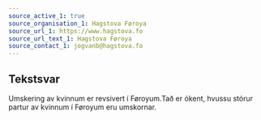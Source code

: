 ```yaml
---
source_active_1: true
source_organisation_1: Hagstova Føroya
source_url_1: https://www.hagstova.fo
source_url_text_1: Hagstova Føroya
source_contact_1: jogvanb@hagstova.fo
---
```

## Tekstsvar  
Umskering av kvinnum er revsivert í Føroyum.Tað er ókent, hvussu stórur partur av kvinnum í Føroyum eru umskornar.
